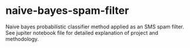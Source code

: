 # naive-bayes-spam-filter
Naive bayes probabilistic classifier method applied as an SMS spam filter.  
See jupiter notebook file for detailed explanation of project and methodology.
